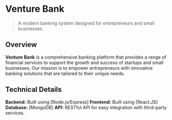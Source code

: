 # Venture Bank

> A modern banking system designed for entrepreneurs and small businesses.

## Overview

**Venture Bank** is a comprehensive banking platform that provides a range of financial services to support the growth and success of startups and small businesses. Our mission is to empower entrepreneurs with innovative banking solutions that are tailored to their unique needs.

## Technical Details

**Backend:** Built using [Node.js/Express]
**Frontend:** Built using [React.JS]
**Database:** [MongoDB]
**API:** RESTful API for easy integration with third-party services.
